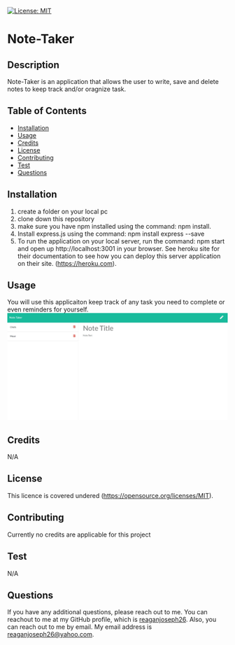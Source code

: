  [![License: MIT](https://img.shields.io/badge/License-MIT-yellow.svg)]()

  # Note-Taker 

  ## Description
  Note-Taker is an application that allows the user to write, save and delete notes to keep track and/or oragnize task. 

  ## Table of Contents
  * [Installation](#installation)
  * [Usage](#usage)
  * [Credits](#credits)
  * [License](#license)
  * [Contributing](#Contributing)
  * [Test](#test)
  * [Questions](#questions)
  

  ## Installation
  1. create a folder on your local pc 
  2. clone down this repository 
  3. make sure you have npm installed using the command: npm install. 
  4. Install express.js using the command: npm install express --save 
  5. To run the application on your local server, run the command: npm start and open up http://localhost:3001 in your browser. See heroku site for their documentation to see how you can deploy this server application on their site. (https://heroku.com).
  

  ## Usage
  You will use this applicaiton keep track of any task you need to complete or even reminders for yourself. 
  </br>
  ![ScreenShot](./public/assets/images/Screenshot.jpg)

  ## Credits
  N/A

  ## License
  This licence is covered undered (https://opensource.org/licenses/MIT).
  

  ## Contributing 
  Currently no credits are applicable for this project

  ## Test
  N/A

  ## Questions
  If you have any additional questions, please reach out to me. 
  You can reachout to me at my GitHub profile, which is [reaganjoseph26](https://github.com/reaganjoseph26).
  Also, you can reach out to me by email. My email address is reaganjoseph26@yahoo.com. 
  